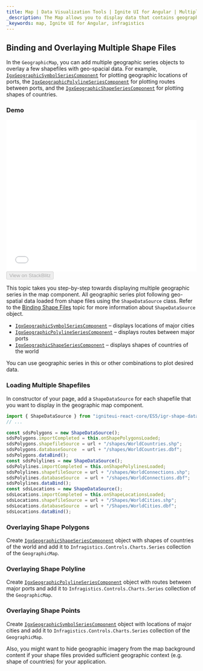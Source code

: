```yaml
---
title: Map | Data Visualization Tools | Ignite UI for Angular | Multiple Series | Infragistics
_description: The Map allows you to display data that contains geographic locations from view models or geo-spatial data loaded from shape files on geographic imagery maps.View the demo, dependencies, usage and toolbar for more information.
_keywords: map, Ignite UI for Angular, infragistics
---
```


## Binding and Overlaying Multiple Shape Files

In the `GeographicMap`, you can add multiple geographic series objects to overlay a few shapefiles with geo-spacial data. For example, [`IgxGeographicSymbolSeriesComponent`](/angular-apis/typescript/latest/classes/igxgeographicsymbolseriescomponent.html) for plotting geographic locations of ports, the [`IgxGeographicPolylineSeriesComponent`](/angular-apis/typescript/latest/classes/igxgeographicpolylineseriescomponent.html) for plotting routes between ports, and the [`IgxGeographicShapeSeriesComponent`](/angular-apis/typescript/latest/classes/igxgeographicshapeseriescomponent.html) for plotting shapes of countries.

### Demo

<div class="sample-container loading" style="height: 400px">
    <iframe id="geo-map-binding-multiple-shapes-iframe" src='{environment:demosBaseUrl}/maps/geo-map-binding-multiple-shapes' width="100%" height="100%" seamless frameBorder="0" onload="onXPlatSampleIframeContentLoaded(this);"></iframe>
</div>
<div>
    <button data-localize="stackblitz" disabled class="stackblitz-btn"   data-iframe-id="geo-map-binding-multiple-shapes-iframe" data-demos-base-url="{environment:demosBaseUrl}">View on StackBlitz
    </button>
</div>

<div class="divider--half"></div>

This topic takes you step-by-step towards displaying multiple geographic series in the map component. All geographic series plot following geo-spatial data loaded from shape files using the `ShapeDataSource` class. Refer to the [Binding Shape Files](map_binding_geographic_shape_files.md) topic for more information about `ShapeDataSource` object.

-   [`IgxGeographicSymbolSeriesComponent`](/angular-apis/typescript/latest/classes/igxgeographicsymbolseriescomponent.html) – displays locations of major cities
-   [`IgxGeographicPolylineSeriesComponent`](/angular-apis/typescript/latest/classes/igxgeographicpolylineseriescomponent.html) – displays routes between major ports
-   [`IgxGeographicShapeSeriesComponent`](/angular-apis/typescript/latest/classes/igxgeographicshapeseriescomponent.html) – displays shapes of countries of the world

You can use geographic series in this or other combinations to plot desired data.

### Loading Multiple Shapefiles

In constructor of your page, add a `ShapeDataSource` for each shapefile that you want to display in the geographic map component.

```ts
import { ShapeDataSource } from "igniteui-react-core/ES5/igr-shape-data-source";
// ...

const sdsPolygons = new ShapeDataSource();
sdsPolygons.importCompleted = this.onShapePolygonsLoaded;
sdsPolygons.shapefileSource = url + "/shapes/WorldCountries.shp";
sdsPolygons.databaseSource  = url + "/shapes/WorldCountries.dbf";
sdsPolygons.dataBind();
const sdsPolylines = new ShapeDataSource();
sdsPolylines.importCompleted = this.onShapePolylinesLoaded;
sdsPolylines.shapefileSource = url + "/shapes/WorldConnections.shp";
sdsPolylines.databaseSource  = url + "/shapes/WorldConnections.dbf";
sdsPolylines.dataBind();
const sdsLocations = new ShapeDataSource();
sdsLocations.importCompleted = this.onShapeLocationsLoaded;
sdsLocations.shapefileSource = url + "/Shapes/WorldCities.shp";
sdsLocations.databaseSource  = url + "/Shapes/WorldCities.dbf";
sdsLocations.dataBind();
```

### Overlaying Shape Polygons

Create [`IgxGeographicShapeSeriesComponent`](/angular-apis/typescript/latest/classes/igxgeographicshapeseriescomponent.html) object with shapes of countries of the world and add it to `Infragistics.Controls.Charts.Series` collection of the `GeographicMap`.

### Overlaying Shape Polyline

Create [`IgxGeographicPolylineSeriesComponent`](/angular-apis/typescript/latest/classes/igxgeographicpolylineseriescomponent.html) object with routes between major ports and add it to `Infragistics.Controls.Charts.Series` collection of the `GeographicMap`.

### Overlaying Shape Points

Create [`IgxGeographicSymbolSeriesComponent`](/angular-apis/typescript/latest/classes/igxgeographicsymbolseriescomponent.html) object with locations of major cities and add it to `Infragistics.Controls.Charts.Series` collection of the `GeographicMap`.

Also, you might want to hide geographic imagery from the map background content if your shape files provided sufficient geographic context (e.g. shape of countries) for your application.
